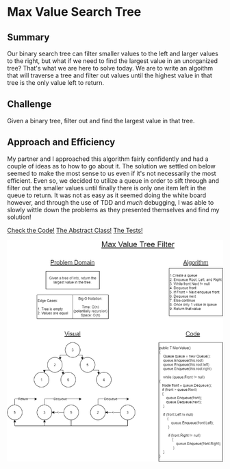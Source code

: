 # Max Value Search Tree

## Summary

Our binary search tree can filter smaller values to the left and larger values to the right, but what if we need to find the largest value in an unorganized tree?  That's what we are here to solve today.  We are to write an algoithm that will traverse a tree and filter out values until the highest value in that tree is the only value left to return.

## Challenge

Given a binary tree, filter out and find the largest value in that tree.

## Approach and Efficiency

My partner and I approached this algorithm fairly confidently and had a couple of ideas as to how to go about it.  The solution we settled on below seemed to make the most sense to us even if it's not necessarily the most efficient.  Even so, we decided to utilize a queue in order to sift through and filter out the smaller values until finally there is only one item left in the queue to return.  It was not as easy as it seemed doing the white board however, and through the use of TDD and *much* debugging, I was able to slowly wittle down the problems as they presented themselves and find my solution!

[Check the Code!](../DataStructures/BinarySearchTree.cs)
[The Abstract Class!](../DataStructures/ComparableBinaryTree.cs)
[The Tests!](../DataStructures.Tests/BinaryTree.Tests/BinaryTreeTests.cs)

![White Board Solution](assets/MaxValueTreeFilter.png)